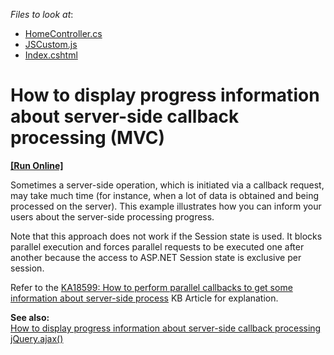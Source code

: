 <!-- default file list -->
*Files to look at*:

* [HomeController.cs](./CS/ParallelCallbacks/Controllers/HomeController.cs)
* [JSCustom.js](./CS/ParallelCallbacks/Scripts/JSCustom.js)
* [Index.cshtml](./CS/ParallelCallbacks/Views/Home/Index.cshtml)
<!-- default file list end -->
# How to display progress information about server-side callback processing (MVC)
<!-- run online -->
**[[Run Online]](https://codecentral.devexpress.com/e4244)**
<!-- run online end -->


<p>Sometimes a server-side operation, which is initiated via a callback request, may take much time (for instance, when a lot of data is obtained and being processed on the server). This example illustrates how you can inform your users about the server-side processing progress.</p><p>Note that this approach does not work if the Session state is used. It blocks parallel execution and forces parallel requests to be executed one after another because the access to ASP.NET Session state is exclusive per session. </p><p>Refer to the <a href="https://www.devexpress.com/Support/Center/p/KA18599">KA18599: How to perform parallel callbacks to get some information about server-side process</a> KB Article for explanation.</p><p><strong>See also:<br />
</strong><a href="https://www.devexpress.com/Support/Center/p/E918">How to display progress information about server-side callback processing</a><br />
<a href="http://api.jquery.com/jQuery.ajax/"><u>jQuery.ajax()</u></a></p>

<br/>


